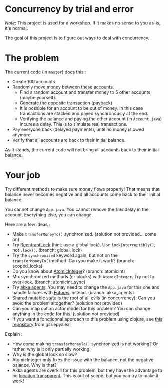 Concurrency by trial and error
==============================

_Note_: This project is used for a workshop. If it makes no sense to you as-is, it's normal.

The goal of this project is to figure out ways to deal with concurrency.

The problem
===========

The current code (in `master`) does this :

 * Create 100 accounts
 * Randomly move money between these accounts.
   * Find a random account and transfer money to 5 other accounts (maybe yourself).
   * Generate the opposite transaction (payback)
   * It is possible for an account to be out of money. In this case transactions are stacked and payed  synchronously at the end.
   * Verifying the balance and paying the other account (in `Account.java`) incures a delay. This is to simulate real transactions.
 * Pay everyone back (delayed payments), until no money is owed anymore.
 * Verify that all accounts are back to their initial balance.

As it stands, the current code will not bring all accounts back to their initial balance.

Your job
========

Try different methods to make sure money flows properly! That means that balance never becomes negative and all accounts come back to their initial balance.

You cannot change `App.java`. You cannot remove the 1ms delay in the account. Everything else, you can change.

Here are a few ideas :
 * Make `transferMoneyTo()` synchronized. (solution not provided... come on)
 * Try [ReentrantLock](https://docs.oracle.com/javase/7/docs/api/java/util/concurrent/locks/ReentrantLock.html) (hint: use a global lock). Use `lockInterruptibly()`, not `.lock()`. (branch: global_lock)
 * Try the `synchronized` keyword again, but not on the `transferMoneyTo()`method. Can you make it work? (branch: scoped_locks)
 * Do you know about [AtomicInteger](http://docs.oracle.com/javase/7/docs/api/java/util/concurrent/atomic/AtomicInteger.html)? (branch: atomicint)
 * Mix synchronized methods (or blocks) with `AtomicInteger`. Try not to over-lock. (branch: atomicint_sync)
 * Try [akka agents](http://doc.akka.io/docs/akka/snapshot/java/agents.html). You may need to change the `App.java` for this one and handle failures with [Futures](http://doc.akka.io/docs/akka/snapshot/java/agents.html) instead. (branch: akka_agents)
 * Shared mutable state is the root of all evils (in concurrency). Can you avoid the problem altogether? (solution not provided)
 * Can you map out an actor model for this problem? You can change anything in the code for this. (solution not provided)
 * If you want a fonctionnal approach to this problem using clojure, see [this repository](https://github.com/gariepyalex/bankaccount) from gariepyalex.

Explain :
 * How come making `transferMoneyTo()` synchronized is not working? Or rather, why is it only partially working.
 * Why is the global lock so slow?
 * AtomicInteger only fixes the issue with the balance, not the negative balance. Why is that?
 * Akka agents are overkill for this problem, but they have the advantage to be [location transparent](http://doc.akka.io/docs/akka/snapshot/general/remoting.html). This is out of scope, but you can try to make it work!
